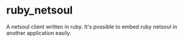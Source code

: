 ruby_netsoul
============

A netsoul client written in ruby. It&#39;s possible to embed ruby netsoul in another application easily.